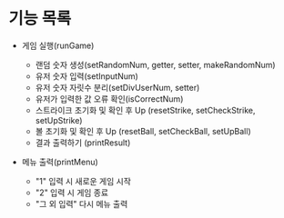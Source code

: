 # 기능 목록

* 게임 실행(runGame)
    * 랜덤 숫자 생성(setRandomNum, getter, setter, makeRandomNum)
    * 유저 숫자 입력(setInputNum)
    * 유저 숫자 자릿수 분리(setDivUserNum, setter)
    * 유저가 입력한 값 오류 확인(isCorrectNum)
    * 스트라이크 초기화 및 확인 후 Up (resetStrike, setCheckStrike, setUpStrike)
    * 볼 초기화 및 확인 후 Up (resetBall, setCheckBall, setUpBall)
    * 결과 출력하기 (printResult)

* 메뉴 출력(printMenu)
    * "1" 입력 시 새로운 게임 시작
    * "2" 입력 시 게임 종료
    * "그 외 입력" 다시 메뉴 출력